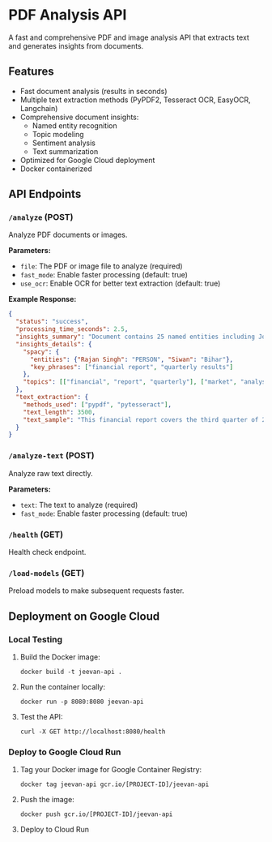 # PDF Analysis API

A fast and comprehensive PDF and image analysis API that extracts text and generates insights from documents.

## Features

- Fast document analysis (results in seconds)
- Multiple text extraction methods (PyPDF2, Tesseract OCR, EasyOCR, Langchain)
- Comprehensive document insights:
  - Named entity recognition
  - Topic modeling
  - Sentiment analysis
  - Text summarization
- Optimized for Google Cloud deployment
- Docker containerized

## API Endpoints

### `/analyze` (POST)

Analyze PDF documents or images.

**Parameters:**
- `file`: The PDF or image file to analyze (required)
- `fast_mode`: Enable faster processing (default: true)
- `use_ocr`: Enable OCR for better text extraction (default: true)

**Example Response:**
```json
{
  "status": "success",
  "processing_time_seconds": 2.5,
  "insights_summary": "Document contains 25 named entities including John Smith, New York, 2023. Key topics focus on financial reporting, quarterly results, market analysis.",
  "insights_details": {
    "spacy": {
      "entities": {"Rajan Singh": "PERSON", "Siwan": "Bihar"},
      "key_phrases": ["financial report", "quarterly results"]
    },
    "topics": [["financial", "report", "quarterly"], ["market", "analysis", "stock"]]
  },
  "text_extraction": {
    "methods_used": ["pypdf", "pytesseract"],
    "text_length": 3500,
    "text_sample": "This financial report covers the third quarter of 2023..."
  }
}
```

### `/analyze-text` (POST)

Analyze raw text directly.

**Parameters:**
- `text`: The text to analyze (required)
- `fast_mode`: Enable faster processing (default: true)

### `/health` (GET)

Health check endpoint.

### `/load-models` (GET)

Preload models to make subsequent requests faster.

## Deployment on Google Cloud

### Local Testing

1. Build the Docker image:
   ```
   docker build -t jeevan-api .
   ```

2. Run the container locally:
   ```
   docker run -p 8080:8080 jeevan-api
   ```

3. Test the API:
   ```
   curl -X GET http://localhost:8080/health
   ```

### Deploy to Google Cloud Run

1. Tag your Docker image for Google Container Registry:
   ```
   docker tag jeevan-api gcr.io/[PROJECT-ID]/jeevan-api
   ```

2. Push the image:
   ```
   docker push gcr.io/[PROJECT-ID]/jeevan-api
   ```

3. Deploy to Cloud Run
